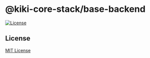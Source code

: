 # @kiki-core-stack/base-backend

[![License][license-src]][license-href]

## License

[MIT License](./LICENSE)

<!-- Badges -->
[license-href]: https://github.com/kiki-core-stack/base-backend/blob/main/LICENSE
[license-src]: https://img.shields.io/github/license/kiki-core-stack/base-backend?colorA=18181b&colorB=28cf8d&style=flat
